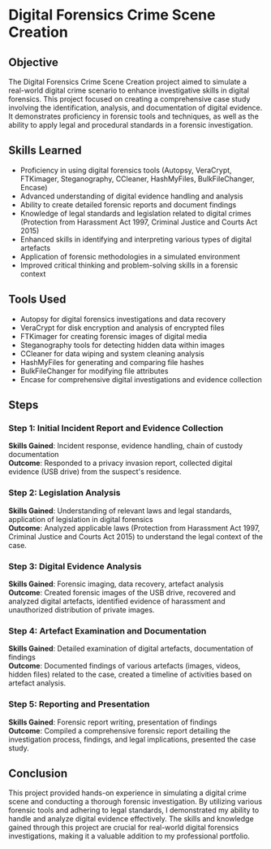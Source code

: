 # Digital Forensics Crime Scene Creation

## Objective
The Digital Forensics Crime Scene Creation project aimed to simulate a real-world digital crime scenario to enhance investigative skills in digital forensics. This project focused on creating a comprehensive case study involving the identification, analysis, and documentation of digital evidence. It demonstrates proficiency in forensic tools and techniques, as well as the ability to apply legal and procedural standards in a forensic investigation.

## Skills Learned
- Proficiency in using digital forensics tools (Autopsy, VeraCrypt, FTKimager, Steganography, CCleaner, HashMyFiles, BulkFileChanger, Encase)
- Advanced understanding of digital evidence handling and analysis
- Ability to create detailed forensic reports and document findings
- Knowledge of legal standards and legislation related to digital crimes (Protection from Harassment Act 1997, Criminal Justice and Courts Act 2015)
- Enhanced skills in identifying and interpreting various types of digital artefacts
- Application of forensic methodologies in a simulated environment
- Improved critical thinking and problem-solving skills in a forensic context

## Tools Used
- Autopsy for digital forensics investigations and data recovery
- VeraCrypt for disk encryption and analysis of encrypted files
- FTKimager for creating forensic images of digital media
- Steganography tools for detecting hidden data within images
- CCleaner for data wiping and system cleaning analysis
- HashMyFiles for generating and comparing file hashes
- BulkFileChanger for modifying file attributes
- Encase for comprehensive digital investigations and evidence collection

## Steps
### Step 1: Initial Incident Report and Evidence Collection
**Skills Gained**: Incident response, evidence handling, chain of custody documentation  
**Outcome**: Responded to a privacy invasion report, collected digital evidence (USB drive) from the suspect's residence.

### Step 2: Legislation Analysis
**Skills Gained**: Understanding of relevant laws and legal standards, application of legislation in digital forensics  
**Outcome**: Analyzed applicable laws (Protection from Harassment Act 1997, Criminal Justice and Courts Act 2015) to understand the legal context of the case.

### Step 3: Digital Evidence Analysis
**Skills Gained**: Forensic imaging, data recovery, artefact analysis  
**Outcome**: Created forensic images of the USB drive, recovered and analyzed digital artefacts, identified evidence of harassment and unauthorized distribution of private images.

### Step 4: Artefact Examination and Documentation
**Skills Gained**: Detailed examination of digital artefacts, documentation of findings  
**Outcome**: Documented findings of various artefacts (images, videos, hidden files) related to the case, created a timeline of activities based on artefact analysis.

### Step 5: Reporting and Presentation
**Skills Gained**: Forensic report writing, presentation of findings  
**Outcome**: Compiled a comprehensive forensic report detailing the investigation process, findings, and legal implications, presented the case study.

## Conclusion
This project provided hands-on experience in simulating a digital crime scene and conducting a thorough forensic investigation. By utilizing various forensic tools and adhering to legal standards, I demonstrated my ability to handle and analyze digital evidence effectively. The skills and knowledge gained through this project are crucial for real-world digital forensics investigations, making it a valuable addition to my professional portfolio.
